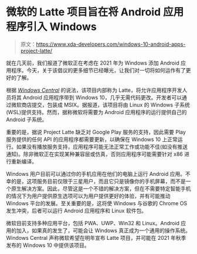 # 微软的 Latte 项目旨在将 Android 应用程序引入 Windows

> 原文：<https://www.xda-developers.com/windows-10-android-apps-project-latte/>

就在几天前，我们报道了微软正在考虑在 2021 年为 Windows 添加 Android 应用程序。今天，关于该倡议的更多细节已经曝光，让我们对一切将如何运作有了更好的了解。

根据 [*Windows Central*](https://www.windowscentral.com/windows-10-project-latte-android-apps) 的说法，该项目内部称为 Latte，将允许应用程序开发人员将其 Android 应用程序带到 Windows 10，几乎无需代码更改。开发者可以通过微软商店提交，包装成 MSIX。据报道，该项目将由 Linux 的 Windows 子系统(WSL)提供支持。然而，据称微软将需要为 Android 应用程序的运行提供自己的 Android 子系统。

重要的是，据说 Project Latte 缺乏对 Google Play 服务的支持，因此需要 Play 服务提供的任何 API 的应用程序都需要更新，以确保在 Windows 10 上正常运行。如果没有播放服务支持，应用程序可能无法正常工作或功能不佳(如没有推送通知)。除非微软正在实现某种兼容层或仿真，否则应用程序可能需要针对 x86 进行重新编译。

Windows 用户目前可以通过你的手机应用在他们的电脑上运行 Android 应用。不幸的是，这项服务目前仅限于三星用户，而且它只是镜像你的手机屏幕，而不是一个原生解决方案。因此，尽管这是一个不错的解决方案，但在不需要特定智能手机的情况下为用户提供原生选项可以为用户提供更好的体验，并有可能推动 Windows 平台的发展。至关重要的是，这将使 Windows 与谷歌的 Chrome OS 发生冲突，后者可以运行 Android 应用程序和 Linux 软件包。

微软目前支持多种应用平台，包括 PWA、UWP、Win32 和 Linux。Android 应用的加入，如果真的发生了，可能会让 Windows 真正成为一个通用的操作系统。Windows Central 声称微软希望在明年宣布 Latte 项目，并可能在 2021 年秋季发布的 Windows 10 中提供该项目。